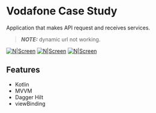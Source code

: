 # Vodafone Case Study
Application that makes  API request and receives services.

> **_NOTE:_**  dynamic url not working.

[![N|Screen](https://github.com/Mervetafrali/VodafoneCaseStudy/blob/master/Screen1.png)]()
[![N|Screen](https://github.com/Mervetafrali/VodafoneCaseStudy/blob/master/Screen2.png)]()
[![N|Screen](https://github.com/Mervetafrali/VodafoneCaseStudy/blob/master/Screen3.png)]()

## Features
- Kotlin
- MVVM
- Dagger Hilt
- viewBinding

